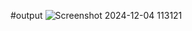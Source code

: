 #output
![Screenshot 2024-12-04 113121](https://github.com/user-attachments/assets/935dacb8-ba64-4c2c-9b26-b841f02c0ae4)
